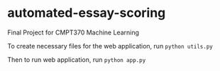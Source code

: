# automated-essay-scoring
Final Project for CMPT370 Machine Learning

To create necessary files for the web application, run `python utils.py`

Then to run web application, run `python app.py`
